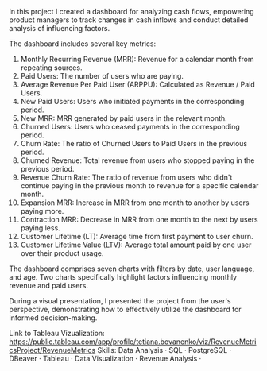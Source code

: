 In this project I created a dashboard for analyzing cash flows, empowering product managers to track changes in cash inflows and conduct detailed analysis of influencing factors.

The dashboard includes several key metrics:

 1) Monthly Recurring Revenue (MRR): Revenue for a calendar month from repeating sources.
 2) Paid Users: The number of users who are paying.
 3) Average Revenue Per Paid User (ARPPU): Calculated as Revenue / Paid Users.
 4) New Paid Users: Users who initiated payments in the corresponding period.
 5) New MRR: MRR generated by paid users in the relevant month.
 6) Churned Users: Users who ceased payments in the corresponding period.
 7) Churn Rate: The ratio of Churned Users to Paid Users in the previous period.
 8) Churned Revenue: Total revenue from users who stopped paying in the previous period.
 9) Revenue Churn Rate: The ratio of revenue from users who didn't continue paying in the previous month to revenue for a specific calendar month.
 10) Expansion MRR: Increase in MRR from one month to another by users paying more.
 11) Contraction MRR: Decrease in MRR from one month to the next by users paying less.
 12) Customer Lifetime (LT): Average time from first payment to user churn.
 13) Customer Lifetime Value (LTV): Average total amount paid by one user over their product usage.

The dashboard comprises seven charts with filters by date, user language, and age. Two charts specifically highlight factors influencing monthly revenue and paid users.

During a visual presentation, I presented the project from the user's perspective, demonstrating how to effectively utilize the dashboard for informed decision-making.

Link to Tableau Vizualization: https://public.tableau.com/app/profile/tetiana.bovanenko/viz/RevenueMetricsProject/RevenueMetrics
Skills:
Data Analysis · SQL · PostgreSQL · DBeaver · Tableau · Data Visualization · Revenue Analysis · 
